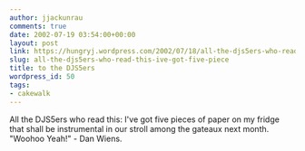 ```yaml
---
author: jjackunrau
comments: true
date: 2002-07-19 03:54:00+00:00
layout: post
link: https://hungryj.wordpress.com/2002/07/18/all-the-djs5ers-who-read-this-ive-got-five-piece/
slug: all-the-djs5ers-who-read-this-ive-got-five-piece
title: to the DJS5ers
wordpress_id: 50
tags:
- cakewalk
---
```


All the DJS5ers who read this: I've got five pieces of paper on my fridge that shall be instrumental in our stroll among the gateaux next month.  "Woohoo Yeah!" - Dan Wiens.
